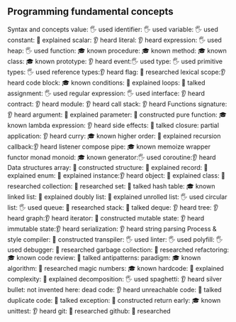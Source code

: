 ## Programming fundamental concepts

Syntax and concepts
value: 🖐️ used
identifier: 🖐️ used
variable: 🖐️ used
constant: 🙋 explained
scalar: 👂 heard
literal: 👂 heard
expression: 🖐️ used
heap: 🖐️ used
function: 🎓 known
procedure: 🎓 known
method: 🎓 known
class: 🎓 known
prototype: 👂 heard
event:🖐️ used
type: 🖐️ used
primitive types: 🖐️ used
reference types:👂 heard
flag: 🔬 researched
lexical scope:👂 heard
code block: 🎓 known
conditions: 🙋 explained
loops: 📢 talked
assignment: 🖐️ used
regular expression: 🖐️ used
interface: 👂 heard
contract: 👂 heard
module: 👂 heard
call stack: 👂 heard
Functions
signature: 👂 heard
argument: 🙋 explained
parameter: 🚀 constructed
pure function: 🎓 known
lambda expression: 👂 heard
side effects: 📢 talked
closure:
partial application: 👂 heard
curry: 🎓 known
higher order: 🙋 explained
recursion
callback:👂 heard
listener
compose
pipe: 🎓 known
memoize
wrapper
functor
monad
monoid: 🎓 known
generator:🖐️ used
coroutine:👂 heard
Data structures
array: 🚀 constructed
structure: 🙋 explained
record: 🙋 explained
enum: 🙋 explained
instance:👂 heard
object: 🙋 explained
class: 🔬 researched
collection: 🔬 researched
set: 📢 talked
hash table: 🎓 known
linked list: 🙋 explained
doubly list: 🙋 explained
unrolled list: 🖐️ used
circular list: 🖐️ used
queue: 🔬 researched
stack: 📢 talked
deque: 👂 heard
tree: 👂 heard
graph:👂 heard
iterator: 🚀 constructed
mutable state: 👂 heard
immutable state:👂 heard
serialization: 👂 heard
string parsing
Process & style
compiler: 🚀 constructed
transpiler: 🖐️ used
linter: 🖐️ used
polyfill: 🖐️ used
debugger: 🔬 researched
garbage collection: 🔬 researched
refactoring: 🎓 known
code review: 📢 talked
antipatterns:
paradigm: 🎓 known
algorithm: 🔬 researched
magic numbers: 🎓 known
hardcode: 🙋 explained
complexity: 🙋 explained
decomposition: 🖐️ used
spaghetti: 👂 heard
silver bullet:
not invented here:
dead code: 👂 heard
unreachable code: 📢 talked
duplicate code: 📢 talked
exception: 🚀 constructed
return early: 🎓 known
unittest: 👂 heard
git: 🔬 researched
github: 🔬 researched